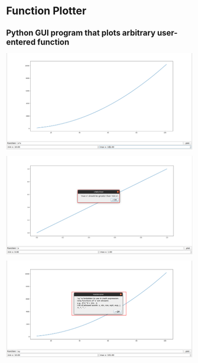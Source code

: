 # Function Plotter

## Python GUI program that plots arbitrary user-entered function 


![start](ReadMe/1.png)

![working function](ReadMe/Error.png)

![constant function](ReadMe/2.png)
